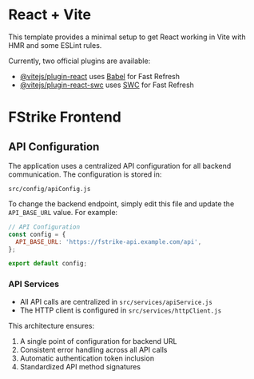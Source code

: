 # React + Vite

This template provides a minimal setup to get React working in Vite with HMR and some ESLint rules.

Currently, two official plugins are available:

- [@vitejs/plugin-react](https://github.com/vitejs/vite-plugin-react/blob/main/packages/plugin-react/README.md) uses [Babel](https://babeljs.io/) for Fast Refresh
- [@vitejs/plugin-react-swc](https://github.com/vitejs/vite-plugin-react-swc) uses [SWC](https://swc.rs/) for Fast Refresh

# FStrike Frontend

## API Configuration

The application uses a centralized API configuration for all backend communication. The configuration is stored in:

```
src/config/apiConfig.js
```

To change the backend endpoint, simply edit this file and update the `API_BASE_URL` value. For example:

```js
// API Configuration
const config = {
  API_BASE_URL: 'https://fstrike-api.example.com/api',
};

export default config;
```

### API Services

- All API calls are centralized in `src/services/apiService.js`
- The HTTP client is configured in `src/services/httpClient.js`

This architecture ensures:
1. A single point of configuration for backend URL
2. Consistent error handling across all API calls
3. Automatic authentication token inclusion
4. Standardized API method signatures
